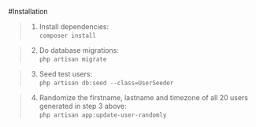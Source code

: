 #Installation
> 1. Install dependencies:<br>
```composer install```

> 2. Do database migrations:<br>
```php artisan migrate```

> 3. Seed test users:<br>
```php artisan db:seed --class=UserSeeder```

> 4. Randomize the firstname, lastname and timezone of all 20 users generated in step 3 above:<br>
```php artisan app:update-user-randomly```
